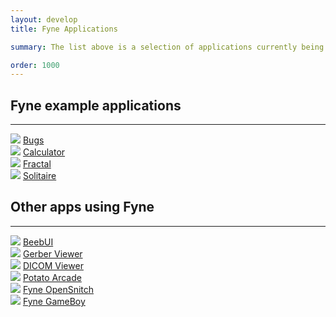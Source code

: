 ```yaml
---
layout: develop
title: Fyne Applications

summary: The list above is a selection of applications currently being built using the Fyne toolkit. If you know of another appliation that should be added please get in touch so we can include it on this list.

order: 1000
---
```


## Fyne example applications

---

<div class="app_thumbnails">
  <div class="app_thumbnail">
    <img src="https://github.com/fyne-io/examples/blob/develop/img/bugs.png?raw=true" />
    <a href="https://github.com/fyne-io/examples/">Bugs</a>
  </div>

  <div class="app_thumbnail">
    <img src="https://github.com/fyne-io/examples/blob/develop/img/calc-dark.png?raw=true" />
    <a href="https://github.com/fyne-io/examples/">Calculator</a>
  </div>

  <div class="app_thumbnail">
    <img src="https://github.com/fyne-io/examples/blob/develop/img/fractal.png?raw=true" />
    <a href="https://github.com/fyne-io/examples/">Fractal</a>
  </div>

  <div class="app_thumbnail">
    <img src="https://github.com/fyne-io/examples/blob/develop/img/solitaire.png?raw=true" />
    <a href="https://github.com/fyne-io/examples/">Solitaire</a>
  </div>
</div>
<div style="clear: both"></div>


## Other apps using Fyne

---

<div class="app_thumbnails">
  <div class="app_thumbnail">
    <img src="https://github.com/andydotxyz/beebui/blob/master/beebui.png?raw=true" />
    <a href="https://github.com/andydotxyz/beebui">BeebUI</a>
  </div>

  <div class="app_thumbnail">
    <img src="https://github.com/gmlewis/go-gerber/blob/master/examples/hex-bifilar-coil/hex-bifilar-coil-layers.gif?raw=true" />
    <a href="https://github.com/gmlewis/go-gerber/">Gerber Viewer</a>
  </div>

  <div class="app_thumbnail">
    <img src="https://github.com/andydotxyz/dicomgraphics/blob/master/screenshot.png?raw=true" />
    <a href="https://github.com/andydotxyz/dicomgraphics/">DICOM Viewer</a>
  </div>

  <div class="app_thumbnail">
    <img src="https://github.com/potato-arcade/p64/blob/master/pong.gif?raw=true" />
    <a href="https://github.com/potato-arcade/p64">Potato Arcade</a>
  </div>
  
  <div class="app_thumbnail">
    <img src="https://github.com/lucor/fyne-opensnitch/blob/master/screenshot/ask_rule.png?raw=true" />
    <a href="https://github.com/lucor/fyne-opensnitch">Fyne OpenSnitch</a>
  </div>
  <div class="app_thumbnail">
    <img src="https://github.com/andydotxyz/fynegameboy/blob/master/zelda.gif?raw=true" />
    <a href="https://github.com/andydotxyz/fynegameboy">Fyne GameBoy</a>
  </div>
</div>
<div style="clear: both"></div>

